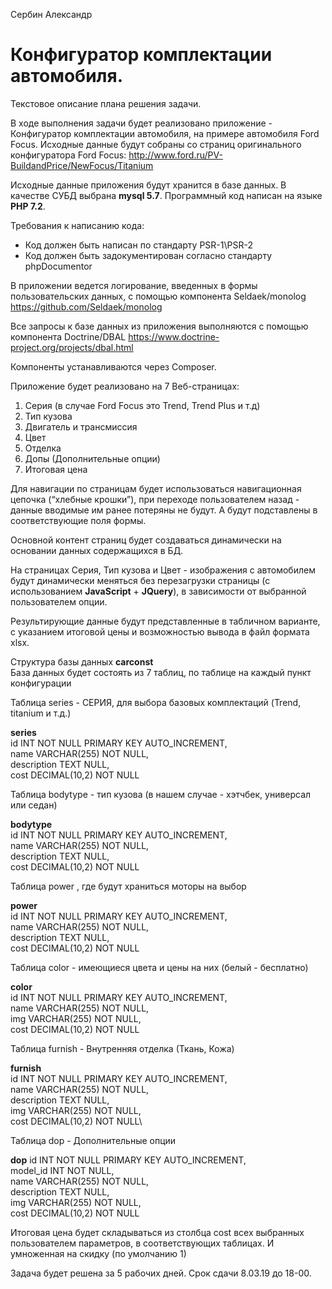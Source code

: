 Сербин Александр
# Конфигуратор комплектации автомобиля. 

Текстовое описание плана решения задачи.

В ходе выполнения задачи будет реализовано приложение -  Конфигуратор комплектации автомобиля, на примере автомобиля Ford Focus.
Исходные данные будут собраны со страниц оригинального конфигуратора Ford Focus:
http://www.ford.ru/PV-BuildandPrice/NewFocus/Titanium

Исходные данные приложения будут хранится в базе данных. В качестве СУБД выбрана **mysql 5.7**. Программный код написан на языке **PHP 7.2**. 

Требования к написанию кода:
  * Код должен быть написан по стандарту PSR-1\PSR-2
  * Код должен быть задокументирован согласно стандарту phpDocumentor 

В приложении ведется логирование, введенных в формы пользовательских данных, с помощью компонента Seldaek/monolog https://github.com/Seldaek/monolog

Все запросы к базе данных из приложения выполняются с помощью компонента Doctrine/DBAL https://www.doctrine-project.org/projects/dbal.html

Компоненты устанавливаются через Composer.

Приложение будет реализовано на 7 Веб-страницах:

  1. Серия (в случае Ford Focus это Trend, Trend Plus и т.д)
  2. Тип кузова
  3. Двигатель и трансмиссия
  4. Цвет
  5. Отделка
  6. Допы (Дополнительные опции)
  7. Итоговая цена

Для навигации по страницам будет использоваться навигационная цепочка (“хлебные крошки”), при переходе пользователем назад - данные вводимые им ранее потеряны не будут. А будут подставлены в соответствующие поля формы. 

Основной контент страниц будет создаваться динамически на основании данных содержащихся в БД.

На страницах Серия, Тип кузова и Цвет - изображения с автомобилем будут динамически меняться без перезагрузки страницы (с использованием **JavaScript** + **JQuery**), в зависимости от выбранной пользователем опции.

Результирующие данные будут представленные в табличном варианте, с указанием итоговой цены и возможностью вывода в файл формата xlsx.

Структура базы данных **carconst**\
База данных будет состоять из 7 таблиц, по таблице на каждый пункт конфигурации

Таблица series - СЕРИЯ, для выбора базовых комплектаций (Trend, titanium и т.д.)

**series**\
  id INT NOT NULL PRIMARY KEY AUTO_INCREMENT,\
  name VARCHAR(255) NOT NULL,\
  description TEXT NULL,\
  cost DECIMAL(10,2) NOT NULL

Таблица bodytype - тип кузова (в нашем случае - хэтчбек, универсал или седан)

**bodytype**\
  id INT NOT NULL PRIMARY KEY AUTO_INCREMENT,\
  name VARCHAR(255) NOT NULL,\
  description TEXT NULL,\
  cost DECIMAL(10,2) NOT NULL

Таблица power , где будут храниться моторы на выбор

**power**\
  id INT NOT NULL PRIMARY KEY AUTO_INCREMENT,\
  name VARCHAR(255) NOT NULL,\
  description TEXT NULL,\
  cost DECIMAL(10,2) NOT NULL
  
Таблица color - имеющиеся цвета и цены на них (белый - бесплатно)

**color**\
  id INT NOT NULL PRIMARY KEY AUTO_INCREMENT,\
  name VARCHAR(255) NOT NULL,\
  img VARCHAR(255) NOT NULL,\
  cost DECIMAL(10,2) NOT NULL

Таблица furnish - Внутренняя отделка (Ткань, Кожа)

**furnish**\
  id INT NOT NULL PRIMARY KEY AUTO_INCREMENT,\
  name VARCHAR(255) NOT NULL,\
  description TEXT NULL,\
  img VARCHAR(255) NOT NULL,\
  cost DECIMAL(10,2) NOT NULL\

Таблица dop - Дополнительные опции

**dop**
  id INT NOT NULL PRIMARY KEY AUTO_INCREMENT,\
  model_id INT NOT NULL,\
  name VARCHAR(255) NOT NULL,\
  description TEXT NULL,\
  img VARCHAR(255) NOT NULL,\
  cost DECIMAL(10,2) NOT NULL

Итоговая цена будет складываться из столбца cost всех выбранных пользователем параметров, в соответствующих таблицах. И умноженная на скидку (по умолчанию 1)

Задача будет решена за 5 рабочих дней. Срок сдачи 8.03.19 до 18-00.

